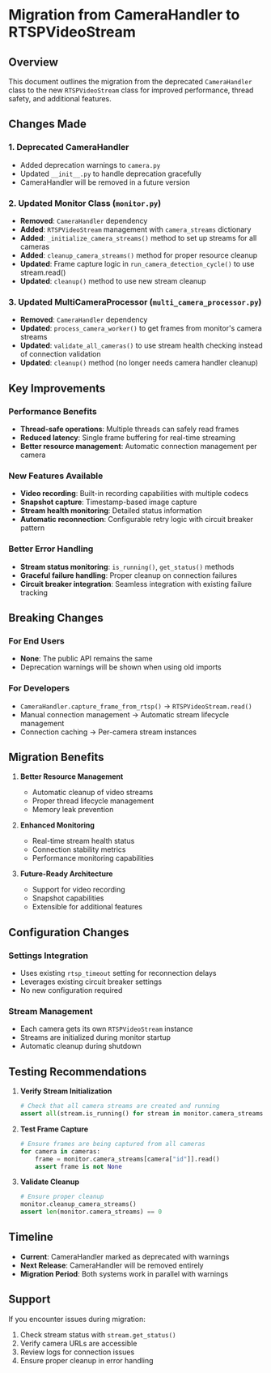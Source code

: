 # Migration from CameraHandler to RTSPVideoStream

## Overview

This document outlines the migration from the deprecated `CameraHandler` class to the new `RTSPVideoStream` class for improved performance, thread safety, and additional features.

## Changes Made

### 1. Deprecated CameraHandler
- Added deprecation warnings to `camera.py`
- Updated `__init__.py` to handle deprecation gracefully
- CameraHandler will be removed in a future version

### 2. Updated Monitor Class (`monitor.py`)
- **Removed**: `CameraHandler` dependency
- **Added**: `RTSPVideoStream` management with `camera_streams` dictionary
- **Added**: `_initialize_camera_streams()` method to set up streams for all cameras
- **Added**: `cleanup_camera_streams()` method for proper resource cleanup
- **Updated**: Frame capture logic in `run_camera_detection_cycle()` to use stream.read()
- **Updated**: `cleanup()` method to use new stream cleanup

### 3. Updated MultiCameraProcessor (`multi_camera_processor.py`)
- **Removed**: `CameraHandler` dependency
- **Updated**: `process_camera_worker()` to get frames from monitor's camera streams
- **Updated**: `validate_all_cameras()` to use stream health checking instead of connection validation
- **Updated**: `cleanup()` method (no longer needs camera handler cleanup)

## Key Improvements

### Performance Benefits
- **Thread-safe operations**: Multiple threads can safely read frames
- **Reduced latency**: Single frame buffering for real-time streaming
- **Better resource management**: Automatic connection management per camera

### New Features Available
- **Video recording**: Built-in recording capabilities with multiple codecs
- **Snapshot capture**: Timestamp-based image capture
- **Stream health monitoring**: Detailed status information
- **Automatic reconnection**: Configurable retry logic with circuit breaker pattern

### Better Error Handling
- **Stream status monitoring**: `is_running()`, `get_status()` methods
- **Graceful failure handling**: Proper cleanup on connection failures
- **Circuit breaker integration**: Seamless integration with existing failure tracking

## Breaking Changes

### For End Users
- **None**: The public API remains the same
- Deprecation warnings will be shown when using old imports

### For Developers
- `CameraHandler.capture_frame_from_rtsp()` → `RTSPVideoStream.read()`
- Manual connection management → Automatic stream lifecycle management
- Connection caching → Per-camera stream instances

## Migration Benefits

1. **Better Resource Management**
   - Automatic cleanup of video streams
   - Proper thread lifecycle management
   - Memory leak prevention

2. **Enhanced Monitoring**
   - Real-time stream health status
   - Connection stability metrics
   - Performance monitoring capabilities

3. **Future-Ready Architecture**
   - Support for video recording
   - Snapshot capabilities
   - Extensible for additional features

## Configuration Changes

### Settings Integration
- Uses existing `rtsp_timeout` setting for reconnection delays
- Leverages existing circuit breaker settings
- No new configuration required

### Stream Management
- Each camera gets its own `RTSPVideoStream` instance
- Streams are initialized during monitor startup
- Automatic cleanup during shutdown

## Testing Recommendations

1. **Verify Stream Initialization**
   ```python
   # Check that all camera streams are created and running
   assert all(stream.is_running() for stream in monitor.camera_streams.values())
   ```

2. **Test Frame Capture**
   ```python
   # Ensure frames are being captured from all cameras
   for camera in cameras:
       frame = monitor.camera_streams[camera["id"]].read()
       assert frame is not None
   ```

3. **Validate Cleanup**
   ```python
   # Ensure proper cleanup
   monitor.cleanup_camera_streams()
   assert len(monitor.camera_streams) == 0
   ```

## Timeline

- **Current**: CameraHandler marked as deprecated with warnings
- **Next Release**: CameraHandler will be removed entirely
- **Migration Period**: Both systems work in parallel with warnings

## Support

If you encounter issues during migration:
1. Check stream status with `stream.get_status()`
2. Verify camera URLs are accessible
3. Review logs for connection issues
4. Ensure proper cleanup in error handling
